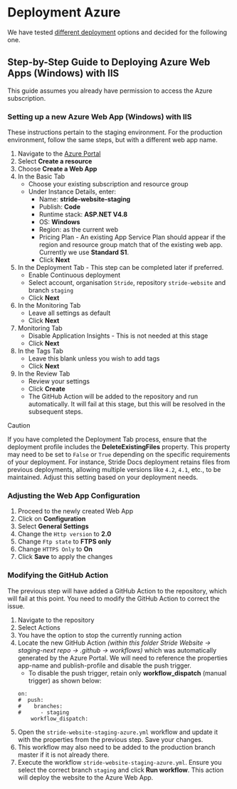 # Deployment Azure

We have tested [different deployment](deployment.md) options and decided for the following one.

## Step-by-Step Guide to Deploying Azure Web Apps (Windows) with IIS

This guide assumes you already have permission to access the Azure subscription.

### Setting up a new Azure Web App (Windows) with IIS

These instructions pertain to the staging environment. For the production environment, follow the same steps, but with a different web app name.

1. Navigate to the [Azure Portal](https://portal.azure.com/)
1. Select **Create a resource**
1. Choose **Create a Web App**
1. In the Basic Tab
   - Choose your existing subscription and resource group
   - Under Instance Details, enter:
      - Name: **stride-website-staging**
      - Publish: **Code**
      - Runtime stack: **ASP.NET V4.8**
      - OS: **Windows**
      - Region: as the current web
      - Pricing Plan - An existing App Service Plan should appear if the region and resource group match that of the existing web app. Currently we use **Standard S1**.
      - Click **Next**
1. In the Deployment Tab - This step can be completed later if preferred.
   - Enable Continuous deployment
   - Select account, organisation `Stride`, repository `stride-website` and branch `staging`
   - Click **Next**
1. In the Monitoring Tab
   - Leave all settings as default
   - Click **Next**
1. Monitoring Tab
   - Disable Application Insights - This is not needed at this stage
   - Click **Next**
1. In the Tags Tab
   - Leave this blank unless you wish to add tags
   - Click **Next**
1. In the Review Tab
   - Review your settings
   - Click **Create**
   - The GitHub Action will be added to the repository and run automatically. It will fail at this stage, but this will be resolved in the subsequent steps.

> [!CAUTION]
> If you have completed the Deployment Tab process, ensure that the deployment profile includes the **DeleteExistingFiles** property. This property may need to be set to `False` or `True` depending on the specific requirements of your deployment. For instance, Stride Docs deployment retains files from previous deployments, allowing multiple versions like `4.2`, `4.1`, etc., to be maintained. Adjust this setting based on your deployment needs.

### Adjusting the Web App Configuration

1. Proceed to the newly created Web App
1. Click on **Configuration**
1. Select **General Settings**
1. Change the `Http version` to **2.0**
1. Change `Ftp state` to **FTPS only**
1. Change `HTTPS Only` to **On**
1. Click **Save** to apply the changes

### Modifying the GitHub Action

The previous step will have added a GitHub Action to the repository, which will fail at this point. You need to modify the GitHub Action to correct the issue.

1. Navigate to the repository
1. Select Actions
1. You have the option to stop the currently running action
1. Locate the new GitHub Action *(within this folder Stride Website -> staging-next repo -> .github -> workflows)* which was automatically generated by the Azure Portal. We will need to reference the properties app-name and publish-profile and disable the push trigger.
   - To disable the push trigger, retain only **workflow_dispatch** (manual trigger) as shown below:
    ```
    on:
    #  push:
    #    branches:
    #      - staging
        workflow_dispatch:
    ```
1. Open the `stride-website-staging-azure.yml` workflow and update it with the properties from the previous step. Save your changes.
1. This workflow may also need to be added to the production branch master if it is not already there.
1. Execute the workflow `stride-website-staging-azure.yml`. Ensure you select the correct branch `staging` and click **Run workflow**. This action will deploy the website to the Azure Web App.
